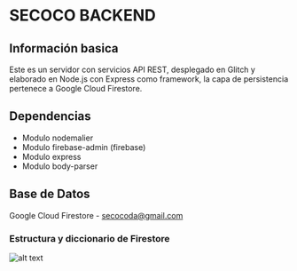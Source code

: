 # SECOCO BACKEND
## Información basica
Este es un servidor con servicios API REST, desplegado en Glitch y elaborado en Node.js con Express como framework, la capa de persistencia pertenece a Google Cloud Firestore.

## Dependencias
* Modulo nodemalier
* Modulo firebase-admin (firebase)
* Modulo express 
* Modulo body-parser

## Base de Datos
Google Cloud Firestore - secocoda@gmail.com 
### Estructura y diccionario de Firestore
![alt text](https://64.media.tumblr.com/ad5636b4c47f16a4197dc46d6fdc92ed/3eab1fa024df59ea-58/s2048x3072/60a181bd9004754ffc24f2e6ce8033882fe5d440.jpg)
